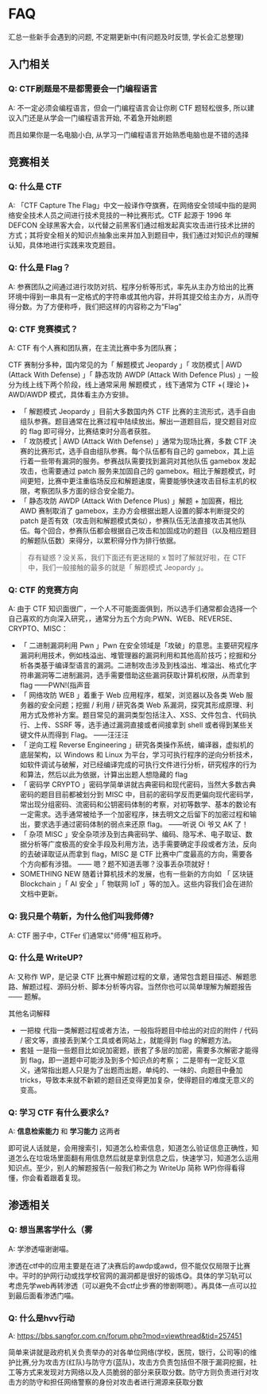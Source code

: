 # FAQ

汇总一些新手会遇到的问题, 不定期更新中(有问题及时反馈, 学长会汇总整理)

## 入门相关

### Q: CTF刷题是不是都需要会一门编程语言

A: 不一定必须会编程语言，但会一门编程语言会让你刷 CTF 题轻松很多, 所以建议入门还是从学会一门编程语言开始, 不着急开始刷题

而且如果你是一名电脑小白, 从学习一门编程语言开始熟悉电脑也是不错的选择

## 竞赛相关

### Q: 什么是 CTF

A: 「CTF Capture The Flag」中文一般译作夺旗赛，在网络安全领域中指的是网络安全技术人员之间进行技术竞技的一种比赛形式。CTF 起源于 1996 年 DEFCON 全球黑客大会，以代替之前黑客们通过相发起真实攻击进行技术比拼的方式；其将安全相关的知识点抽象出来并加入到题目中，我们通过对知识点的理解认知，具体地进行实践来攻克题目。

### Q: 什么是 Flag？

A: 参赛团队之间通过进行攻防对抗、程序分析等形式，率先从主办方给出的比赛环境中得到一串具有一定格式的字符串或其他内容，并将其提交给主办方，从而夺得分数。为了方便称呼，我们把这样的内容称之为“Flag”

### Q: CTF 竞赛模式？

A: CTF 有个人赛和团队赛，在主流比赛中多为团队赛；

CTF 赛制分多种，国内常见的为「 解题模式 Jeopardy 」「 攻防模式 | AWD (Attack With Defense) 」「 静态攻防 AWDP (Attack With Defence Plus) 」一般分为线上线下两个阶段，线上通常采用 解题模式 ，线下通常为 CTF +( 理论 )+ AWD/AWDP 模式，具体看主办方安排。

- 「 解题模式 Jeopardy 」目前大多数国内外 CTF 比赛的主流形式，选手自由组队参赛。题目通常在比赛过程中陆续放出。解出一道题目后，提交题目对应的 flag 即可得分，比赛结束时分高者获胜。
- 「 攻防模式 | AWD (Attack With Defense) 」通常为现场比赛，多数 CTF 决赛的比赛形式，选手自由组队参赛。每个队伍都有自己的 gamebox，其上运行着一些带有漏洞的服务。参赛战队需要找到漏洞对其他队伍 gamebox 发起攻击，也需要通过 patch 服务来加固自己的 gamebox。相比于解题模式，时间更短，比赛中更注重临场反应和解题速度，需要能够快速攻击目标主机的权限，考察团队多方面的综合安全能力。
- 「 静态攻防 AWDP (Attack With Defence Plus) 」解题 + 加固赛，相比 AWD 赛制取消了 gamebox，主办方会根据出题人设置的脚本判断提交的 patch 是否有效（攻击则和解题模式类似），参赛队伍无法直接攻击其他队伍。每个回合，参赛队伍都会根据自己攻击和加固成功的题目（以及相应题目的解题队伍数）来得分，以累积得分作为排行依据。

> 存有疑惑？没关系，我们下面还有更迷糊的 x 暂时了解就好啦，在 CTF 中，我们一般接触的最多的就是「 解题模式 Jeopardy 」。

### Q: CTF 的竞赛方向

A: 由于 CTF 知识面很广，一个人不可能面面俱到，所以选手们通常都会选择一个自己喜欢的方向深入研究，，通常分为五个方向:PWN、WEB、REVERSE、CRYPTO、MISC：

- 「 二进制漏洞利用 Pwn 」Pwn 在安全领域是「攻破」的意思。主要研究程序漏洞利用技术，例如栈溢出、堆管理器的漏洞利用和其他高阶技巧；挖掘和分析各类基于编译型语言的漏洞。二进制攻击涉及到栈溢出、堆溢出、格式化字符串漏洞等二进制漏洞，选手需要借助这些漏洞获取计算机权限，从而拿到 flag ——PWN!(指声音
- 「 网络攻防 WEB 」着重于 Web 应用程序，框架，浏览器以及各类 Web 服务器的安全问题；挖掘 / 利用 / 研究各类 Web 系漏洞，探究其形成原理、利用方式及修补方案。题目常见的漏洞类型包括注入、XSS、文件包含、代码执行、上传、SSRF 等，选手通过漏洞直接或者间接拿到 shell 或者得到某些关键文件从而得到 Flag。 ——汪汪汪
- 「 逆向工程 Reverse Engineering 」研究各类操作系统，编译器，虚拟机的底层架构，以 Windows 和 Linux 为平台，学习可执行程序的逆向分析技术，如软件调试与破解，对已经编译完成的可执行文件进行分析，研究程序的行为和算法，然后以此为依据，计算出出题人想隐藏的 flag 
- 「 密码学 CRYPTO 」密码学简单讲就古典密码和现代密码，当然大多数古典密码的题目目前都被划分到 MISC 中，目前的密码学反而更偏向现代密码学，常出现分组密码、流密码和公钥密码体制的考察，对初等数学、基本的数论有一定需求。选手通常被给予一个加密程序，抹去明文之后留下的加密过程和输出，要求选手通过密码体制的弱点来还原 flag。 ——听说 Oi 爷又 AK 了！
- 「 杂项 MISC 」安全杂项涉及到古典密码学、编码、隐写术、电子取证、数据分析等广度极高的安全手段及利用方法，选手需要确定手段或者方法，反向的去破译取证从而拿到 flag，MISC 是 CTF 比赛中广度最高的方向，需要各个方向都有涉猎。 —— 嗯？题不知道丢哪？没事丢杂项就好！
- SOMETHING NEW 随着计算机技术的发展，也有一些新的方向如 「 区块链 Blockchain 」「 AI 安全 」「 物联网 IoT 」等的加入。这些内容我们会在进阶文档中更新。

### Q: 我只是个萌新，为什么他们叫我师傅?

A: CTF 圈子中，CTFer 们通常以"师傅"相互称呼。

### Q: 什么是 WriteUP?

A: 又称作 WP，是记录 CTF 比赛中解题过程的文章，通常包含题目描述、解题思路、解题过程、源码分析、脚本分析等内容。当然你也可以简单理解为解题报告 —— 题解。

其他名词解释

- 一把梭 代指一类解题过程或者方法，一般指将题目中给出的对应的附件 / 代码 / 密文等，直接丢到某个工具或者网站上，就能得到 flag 的解题方法。
- 套娃 一是指一些题目比如说加密题，嵌套了多层的加密，需要多次解密才能得到 flag，即一道题中可能涉及到多个知识点的考察； 二是带有一定贬义意义，通常指出题人只是为了出题而出题，单纯的、一味的、向题目中叠加 tricks，导致本来就不新颖的题目还变得更加复杂，使得题目的难度无意义的变高。

### Q: 学习 CTF 有什么要求么?

A: **信息检索能力** 和 **学习能力** 这两者

即可说人话就是，会用搜索引，知道怎么检索信息，知道怎么验证信息正确性，知道怎么在垃圾场里面翻有用信息然后就是拿到信息之后，快速学习，知道怎么运用知识点。至少，别人的解题报告(一般我们称之为 WriteUp 简称 WP)你得看得懂，你会看着跟着复现。

## 渗透相关

### Q: 想当黑客学什么（雾

A: 学渗透喵谢谢喵。

渗透在ctf中的应用主要是在进了决赛后的awdp或awd，但不能仅仅局限于比赛中。平时的护网行动或找学校官网的漏洞都是很好的锻炼😋。具体的学习轨可以考虑先学web再转渗透（可以避免不会ctf止步赛的惨剧啊嗯）。再具体一点可以拉到最后面看渗透门喵。

### Q: 什么是hvv行动

A: https://bbs.sangfor.com.cn/forum.php?mod=viewthread&tid=257451

简单来讲就是政府机关负责举办的对各单位网络(学校，医院，银行，公司等)的维护比赛,分为攻击方(红队)与防守方(蓝队)，攻击方负责包括但不限于漏洞挖掘，社工等方式来发现对方网络以及人员脆弱的部分来获取分数。防守方则负责进行对攻击方的防守和担任网络警察的身份对攻击者进行溯源来获取分数
